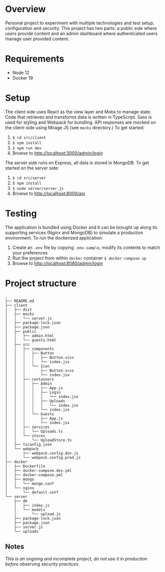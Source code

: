 # Overview

Personal project to experiment with multiple technologies and test setup, configuration and security. This project has two parts: a public side where users provide content and an admin dashboard where authenticated users manage user provided content.

# Requirements

- Node 12
- Docker 19

# Setup

The client side uses React as the view layer and Mobx to manage state. Code that retrieves and transforms data is written in TypeScript. Sass is used for styling and Webpack for bundling. API responses are mocked on the client-side using Mirage JS (see `mocks` directory.) To get started:

1. `$ cd src/client`  
2. `$ npm install`
3. `$ npm run dev`
4. Browse to [http://localhost:3000/admin/login](http://localhost:3000/admin/login)

The server side runs on Express, all data is stored in MongoDB. To get started on the server side:

1. `$ cd src/server`  
2. `$ npm install`
3. `$ node server/server.js`
4. Browse to [http://localhost:8000/api](http://localhost:8000/api)

# Testing

The application is bundled using Docker and it can be brought up along its supporting services (Nginx and MongoDB) to simulate a production environment. To run the dockerized application:

1. Create an `.env` file by copying `.env.sample`, modify its contents to match your preferences
2. Run the project from within `docker` container `$ docker-compose up`
3. Browse to [http://localhost:8080/admin/login](http://localhost:8080/admin/login)

# Project structure

```
.
├── README.md
├── client
│   ├── dist
│   ├── mocks
│   │   └── server.js
│   ├── package-lock.json
│   ├── package.json
│   ├── public
│   │   ├── admin.html
│   │   └── guests.html
│   ├── src
│   │   ├── components
│   │   │   ├── Button
│   │   │   │   ├── Button.scss
│   │   │   │   └── index.jsx
│   │   │   └── Icon
│   │   │       ├── Button.scss
│   │   │       └── index.jsx
│   │   ├── containers
│   │   │   ├── Admin
│   │   │   │   ├── App.js
│   │   │   │   ├── Login
│   │   │   │   │   └── index.jsx
│   │   │   │   ├── Uploads
│   │   │   │   │   └── index.jsx
│   │   │   │   └── index.jsx
│   │   │   └── Guests
│   │   │       ├── App.js
│   │   │       └── index.jsx
│   │   ├── services
│   │   │   └── Uploads.ts
│   │   └── stores
│   │       └── UploadStore.ts
│   ├── tsconfig.json
│   └── webpack
│       ├── webpack.config.dev.js
│       └── webpack.config.prod.js
├── docker
│   ├── Dockerfile
│   ├── docker-compose.dev.yml
│   ├── docker-compose.yml
│   ├── mongo
│   │   └── mongo.conf
│   └── nginx
│       └── default.conf
└── server
    ├── db
    │   ├── index.js
    │   └── models
    │       └── upload.js
    ├── package-lock.json
    ├── package.json
    ├── server.js
    └── uploads
```

## Notes

_This is an ongoing and incomplete project, do not use it in production before observing security practices_

